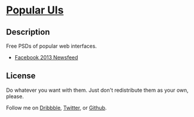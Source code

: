 # [Popular UIs](http://lukechesser.github.io/Popular-UIs/)

## Description

Free PSDs of popular web interfaces.

- [Facebook 2013 Newsfeed](http://lukechesser.github.io/Popular-UIs/PSDs/Facebook-UI.psd)

## License

Do whatever you want with them. Just don't redistribute them as your own, please.

Follow me on [Dribbble](http://dribbble.com/lukechesser), [Twitter](https://twitter.com/lukechesser), or [Github](https://github.com/lukechesser).
